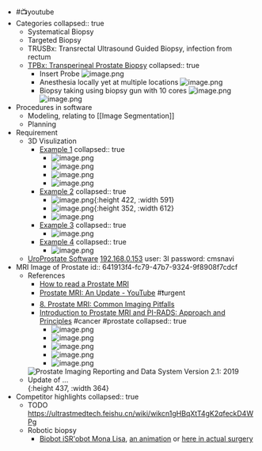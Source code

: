 - #📺️youtube
- Categories
  collapsed:: true
	- Systematical Biopsy
	- Targeted Biopsy
	- TRUSBx: Transrectal Ultrasound Guided Biopsy, infection from rectum
	- [TPBx: Transperineal Prostate Biopsy](https://www.youtube.com/watch?v=JUIpUXSSOs0)
	  collapsed:: true
		- Insert Probe
		  ![image.png](../assets/image_1679292863305_0.png)
		- Anesthesia locally yet at multiple locations
		  ![image.png](../assets/image_1679292891882_0.png)
		- Biopsy taking using biopsy gun with 10 cores
		  ![image.png](../assets/image_1679292962036_0.png)
		  ![image.png](../assets/image_1679292991004_0.png)
- Procedures in software
	- Modeling, relating to [[Image Segmentation]]
	- Planning
- Requirement
	- 3D Visulization
		- [Example 1](https://www.youtube.com/watch?v=1bdRe0Zdof4)
		  collapsed:: true
			- ![image.png](../assets/image_1679293279606_0.png)
			- ![image.png](../assets/image_1679293385788_0.png)
			- ![image.png](../assets/image_1679293435502_0.png)
			- ![image.png](../assets/image_1679293526674_0.png)
		- [Example 2](https://www.youtube.com/watch?v=JUIpUXSSOs0)
		  collapsed:: true
			- ![image.png](../assets/image_1679291938697_0.png){:height 422, :width 591}
			- ![image.png](../assets/image_1679292031237_0.png){:height 352, :width 612}
			- ![image.png](../assets/image_1679292048326_0.png)
		- [Example 3](https://www.youtube.com/watch?v=CVDwoewt1kY)
		  collapsed:: true
			- ![image.png](../assets/image_1679294383638_0.png)
		- [Example 4](https://www.youtube.com/watch?v=QKKE8qirm9A)
		  collapsed:: true
			- ![image.png](../assets/image_1679294743766_0.png)
	- [UroProstate Software](https://gitlab.ultrastmedtech.com/Jinqiang/uroprostate)
	  [192.168.0.153](http://192.168.0.153)
	  user: 3I
	  password: cmsnavi
- MRI Image of Prostate
  id:: 641913f4-fc79-47b7-9324-9f8908f7cdcf
	- References
		- [How to read a Prostate MRI](https://www.youtube.com/watch?v=PU-tASpyIyM)
		- [Prostate MRI: An Update - YouTube](https://www.youtube.com/watch?v=-46UGdf7ows) #❗️urgent
		- [8. Prostate MRI: Common Imaging Pitfalls](https://www.youtube.com/watch?v=7L0VC9JY2ak)
		- [Introduction to Prostate MRI and PI-RADS: Approach and Principles](https://youtube.com/watch?v=TfUt-Ai8DF4&si=EnSIkaIECMiOmarE&t=1058) #cancer #prostate
		  collapsed:: true
			- ![image.png](../assets/image_1679474214822_0.png)
			- ![image.png](../assets/image_1679474221604_0.png)
			- ![image.png](../assets/image_1679474226578_0.png)
			- ![image.png](../assets/image_1679474278899_0.png)
			- ![image.png](../assets/image_1679474285852_0.png)
	- ![Prostate Imaging Reporting and Data System Version 2.1: 2019 Update of ...](https://els-jbs-prod-cdn.jbs.elsevierhealth.com/cms/attachment/4b1afe5a-6889-48c7-b1e1-1d23a2b5c4f8/gr10_lrg.jpg){:height 437, :width 364}
- Competitor highlights
  collapsed:: true
	- TODO https://ultrastmedtech.feishu.cn/wiki/wikcn1gHBqXtT4gK2qfeckD4WPg
	- Robotic biopsy
		- [Biobot iSR'obot Mona Lisa](https://youtube.com/watch?v=mfzGtg9cAB0&si=EnSIkaIECMiOmarE), [an animation](https://www.youtube.com/watch?v=hD1p3w5p4O0) or [here in actual surgery](https://youtube.com/watch?v=1bdRe0Zdof4&si=EnSIkaIECMiOmarE&t=59)